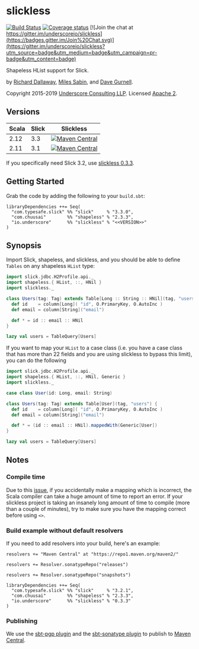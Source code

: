 # slickless

[![Build Status](https://travis-ci.org/underscoreio/slickless.svg?branch=master)](https://travis-ci.org/underscoreio/slickless)
[![Coverage status](https://img.shields.io/codecov/c/github/underscoreio/slickless/develop.svg)](https://codecov.io/github/underscoreio/slickless)
[![Join the chat at https://gitter.im/underscoreio/slickless](https://badges.gitter.im/Join%20Chat.svg)](https://gitter.im/underscoreio/slickless?utm_source=badge&utm_medium=badge&utm_campaign=pr-badge&utm_content=badge)

Shapeless HList support for Slick.

by [Richard Dallaway][d6y],
[Miles Sabin][milessabin],
and [Dave Gurnell][davegurnell].

Copyright 2015-2019 [Underscore Consulting LLP][underscore].
Licensed [Apache 2][license].

## Versions

| Scala | Slick    | Slickless |
|-------|----------|----------|
| 2.12  | 3.3      | [![Maven Central](https://maven-badges.herokuapp.com/maven-central/io.underscore/slickless_2.12/badge.svg)](https://maven-badges.herokuapp.com/maven-central/io.underscore/slickless_2.12) |
| 2.11  | 3.1      | [![Maven Central](https://maven-badges.herokuapp.com/maven-central/io.underscore/slickless_2.11/badge.svg)](https://maven-badges.herokuapp.com/maven-central/io.underscore/slickless_2.11) |

If you specifically need Slick 3.2, use [slickless 0.3.3](https://github.com/underscoreio/slickless/releases/tag/0.3.3).

## Getting Started

Grab the code by adding the following to your `build.sbt`:

~~~
libraryDependencies ++= Seq(
  "com.typesafe.slick" %% "slick"     % "3.3.0",
  "com.chuusai"        %% "shapeless" % "2.3.3",
  "io.underscore"      %% "slickless" % "<<VERSION>>"
)
~~~


## Synopsis

Import Slick, shapeless, and slickless,
and you should be able to define `Tables` on any shapeless `HList` type:

~~~ scala
import slick.jdbc.H2Profile.api._
import shapeless.{ HList, ::, HNil }
import slickless._

class Users(tag: Tag) extends Table[Long :: String :: HNil](tag, "users") {
  def id    = column[Long]( "id", O.PrimaryKey, O.AutoInc )
  def email = column[String]("email")

  def * = id :: email :: HNil
}

lazy val users = TableQuery[Users]
~~~

If you want to map your `HList` to a case class
(i.e. you have a case class that has more than
22 fields and you are using slickless to bypass this limit),
you can do the following

~~~ scala
import slick.jdbc.H2Profile.api._
import shapeless.{ HList, ::, HNil, Generic }
import slickless._

case class User(id: Long, email: String)

class Users(tag: Tag) extends Table[User](tag, "users") {
  def id    = column[Long]( "id", O.PrimaryKey, O.AutoInc )
  def email = column[String]("email")

  def * = (id :: email :: HNil).mappedWith(Generic[User])
}

lazy val users = TableQuery[Users]
~~~

## Notes

### Compile time

Due to this [issue](https://github.com/milessabin/shapeless/issues/619),
if you accidentally make a mapping which is incorrect,
the Scala compiler can take a huge amount of time to report an error.
If your slickless project is taking an insanely long amount of time to compile
(more than a couple of minutes),
try to make sure you have the mapping correct before using `<>`.

### Build example without default resolvers

If you need to add resolvers into your build, here's an example:

~~~
resolvers += "Maven Central" at "https://repo1.maven.org/maven2/"

resolvers += Resolver.sonatypeRepo("releases")

resolvers += Resolver.sonatypeRepo("snapshots")

libraryDependencies ++= Seq(
  "com.typesafe.slick" %% "slick"     % "3.2.1",
  "com.chuusai"        %% "shapeless" % "2.3.3",
  "io.underscore"      %% "slickless" % "0.3.3"
)
~~~

### Publishing

We use the [sbt-pgp plugin](http://www.scala-sbt.org/sbt-pgp/usage.html) and
the [sbt-sonatype plugin](https://github.com/xerial/sbt-sonatype)
to publish to [Maven Central](https://issues.sonatype.org/browse/OSSRH-24293).

[d6y]: https://github.com/d6y
[milessabin]: https://github.com/milessabin
[davegurnell]: https://github.com/davegurnell

[underscore]: http://underscore.io
[license]: http://www.apache.org/licenses/LICENSE-2.0
